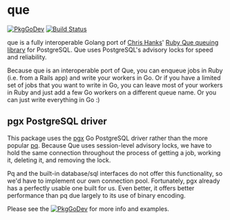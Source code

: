 # que

[![PkgGoDev](https://pkg.go.dev/badge/github.com/gadelkareem/que)](https://pkg.go.dev/github.com/gadelkareem/que) [![Build Status](https://travis-ci.org/gadelkareem/que.svg?branch=master)](https://travis-ci.org/gadelkareem/que)

que is a fully interoperable Golang port of [Chris Hanks][chanks]' [Ruby Que
queuing library][ruby-que] for PostgreSQL. Que uses PostgreSQL's advisory locks
for speed and reliability.

Because que is an interoperable port of Que, you can enqueue jobs in Ruby
(i.e. from a Rails app) and write your workers in Go. Or if you have a limited
set of jobs that you want to write in Go, you can leave most of your workers in
Ruby and just add a few Go workers on a different queue name. Or you can just
write everything in Go :)

## pgx PostgreSQL driver

This package uses the [pgx][pgx] Go PostgreSQL driver rather than the more
popular [pq][pq]. Because Que uses session-level advisory locks, we have to hold
the same connection throughout the process of getting a job, working it,
deleting it, and removing the lock.

Pq and the built-in database/sql interfaces do not offer this functionality, so
we'd have to implement our own connection pool. Fortunately, pgx already has a
perfectly usable one built for us. Even better, it offers better performance
than pq due largely to its use of binary encoding.

Please see the [![PkgGoDev](https://pkg.go.dev/badge/github.com/gadelkareem/que)](https://pkg.go.dev/github.com/gadelkareem/que) for more info and examples.

[chanks]: https://github.com/chanks
[ruby-que]: https://github.com/chanks/que
[pgx]: https://github.com/jackc/pgx
[pq]: https://github.com/lib/pq
